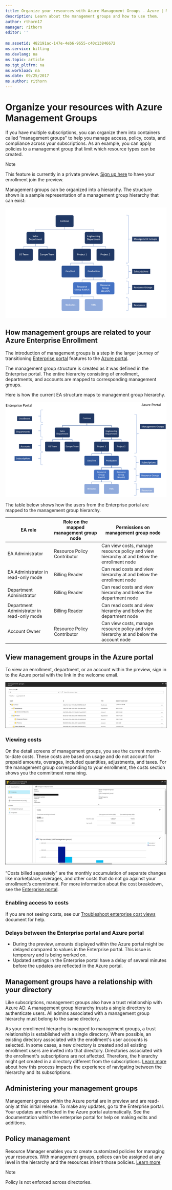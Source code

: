 ```yaml
---
title: Organize your resources with Azure Management Groups - Azure | Microsoft Docs
description: Learn about the management groups and how to use them. 
author: rthorn17
manager: rithorn
editor: ''

ms.assetid: 482191ac-147e-4eb6-9655-c40c13846672
ms.service: billing
ms.devlang: na
ms.topic: article
ms.tgt_pltfrm: na
ms.workload: na
ms.date: 09/25/2017
ms.author: rithorn
---
```



# Organize your resources with Azure Management Groups 

If you have multiple subscriptions, you can organize them into containers called “management groups" to help you manage access, policy, costs, and compliance across your subscriptions. As an example, you can apply policies to a management group that limit which resource types can be created.

> [!Note]
> This feature is currently in a private preview. [Sign up here](https://forms.office.com/Pages/ResponsePage.aspx?id=v4j5cvGGr0GRqy180BHbR0YtfU6ham9OsGsPPYdu2xdUNk1BQUwzTkUyOVc5NUpCTFcwR0pIOVFETS4u) to have your enrollment join the preview.   
 


Management groups can be organized into a hierarchy. The structure shown is a sample representation of a management group hierarchy that can exist:


![Hierarchy Tree](media/billing-enterprise-mgmt-groups/tree.png)



## How management groups are related to your Azure Enterprise Enrollment

The introduction of management groups is a step in the larger journey of transitioning  [Enterprise portal](https://ea.azure.com) features to the [Azure portal](https://portal.azure.com).

The management group structure is created as it was defined in the Enterprise portal. The entire hierarchy consisting of enrollment, departments, and accounts are mapped to corresponding management groups. 

Here is how the current EA structure maps to management group hierarchy. 

![Hierarchy Tree](media/billing-enterprise-mgmt-groups/tree2.png)

The table below shows how the users from the Enterprise portal are mapped to the management group hierarchy.

|    EA role                                       |    Role on the mapped management   group node    |    Permissions on management   group node                                                          |
|--------------------------------------------------|--------------------------------------------------|----------------------------------------------------------------------------------------------------|
|    EA Administrator                              |    Resource Policy Contributor                   |    Can view costs, manage resource policy and view hierarchy at and   below the enrollment node    |
|    EA Administrator in read-only mode            |    Billing Reader                                |    Can read costs and view hierarchy at and below the enrollment node                              |
|    Department Administrator                      |    Billing Reader                                |    Can read costs and view hierarchy and below the department node                                 |
|    Department Administrator in read-only mode    |    Billing Reader                                |    Can read costs and view hierarchy and below the department node                                 |
|    Account Owner                                 |    Resource Policy Contributor                   |    Can view costs, manage resource policy and view hierarchy at and   below the account node       |




## View management groups in the Azure portal

To view an enrollment, department, or an account within the preview, sign in to the Azure portal with the link in the welcome email.   

![hierarchy](media/billing-enterprise-mgmt-groups/hierarchy.png)

### Viewing costs 
On the detail screens of management groups, you see the current month-to-date costs. These costs are based on usage and do not account for prepaid amounts, overages, included quantities, adjustments, and taxes. For the management group corresponding to your enrollment, the costs section shows you the commitment remaining.  

![enrollment-detail](media/billing-enterprise-mgmt-groups/enrollment.png)

 “Costs billed separately” are the monthly accumulation of separate changes like marketplace, overages, and other costs that do not go against your enrollment’s commitment.  For more information about the cost breakdown, see the [Enterprise portal](https://ea.azure.com). 

### Enabling access to costs
If you are not seeing costs, see our [Troubleshoot enterprise cost views](https://aka.ms/enableazurecosts) document for help.  

### Delays between the Enterprise portal and Azure portal 
* During the preview, amounts displayed within the Azure portal might be delayed compared to values in the Enterprise portal. This issue is temporary and is being worked on.
* Updated settings in the Enterprise portal have a delay of several minutes before the updates are reflected in the Azure portal. 

## Management groups have a relationship with your directory   
Like subscriptions, management groups also have a trust relationship with Azure AD. A management group hierarchy trusts a single directory to authenticate users. All admins associated with a management group hierarchy must belong to the same directory. 

As your enrollment hierarchy is mapped to management groups, a trust relationship is established with a single directory. Where possible, an existing directory associated with the enrollment's user accounts is selected. In some cases, a new directory is created and all existing enrollment users are invited into that directory. Directories associated with the enrollment's subscriptions are not affected. Therefore, the hierarchy might get created in a directory different from the subscriptions. [Learn more](billing-enterprise-mgmt-grp-find.md) about how this process impacts the experience of navigating between the hierarchy and its subscriptions.

## Administering your management groups
Management groups within the Azure portal are in preview and are read-only at this initial release. To make any updates, go to the Enterprise portal. Your updates are reflected in the Azure portal automatically. 
See the documentation within the enterprise portal for help on making edits and additions.   

## Policy management
Resource Manager enables you to create customized policies for managing your resources. With management groups, polices can be assigned at any level in the hierarchy and the resources inherit those policies.  [Learn more](https://go.microsoft.com/fwlink/?linkid=858942)

> [!Note]
> Policy is not enforced across directories. 


